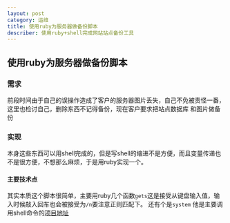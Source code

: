 ```yaml
---
layout: post
category: 运维
title: 使用ruby为服务器做备份脚本
describer: 使用ruby+shell完成网站站点备份工具
---
```


## 使用ruby为服务器做备份脚本

### 需求

前段时间由于自己的误操作造成了客户的服务器图片丢失，自己不免被责怪一番，这里也检讨自己，删除东西不记得备份，现在客户要求把站点数据库
和图片做备份

### 实现

本身这些东西可以用shell完成的，但是写shell的缩进不是方便，而且变量传递也不是很方便，不想那么麻烦，于是用ruby实现一个。

#### 主要技术点

其实本质这个脚本很简单，主要用ruby几个函数`gets`这是接受从键盘输入值，输入时候敲入回车也会被接受为`/n`要注意正则匹配下。
还有个是`system` 他是主要调用shell命令的[项目地址](https://github.com/jacksongblack/shell/blob/master/backup/backupShell.rb)

